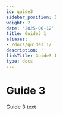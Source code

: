 ```yaml
---
id: guide3
sidebar_position: 3
weight: 2
date: '2025-06-12'
title: Guide3 1
aliases:
- /docs/guide3_1/
description: ''
linkTitle: Guide3 1
type: docs
---
```


# Guide 3

Guide 3 text
